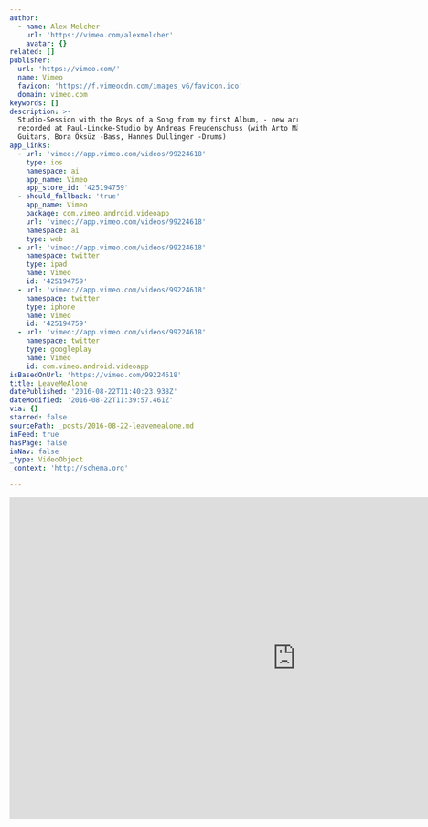 ```yaml
---
author:
  - name: Alex Melcher
    url: 'https://vimeo.com/alexmelcher'
    avatar: {}
related: []
publisher:
  url: 'https://vimeo.com/'
  name: Vimeo
  favicon: 'https://f.vimeocdn.com/images_v6/favicon.ico'
  domain: vimeo.com
keywords: []
description: >-
  Studio-Session with the Boys of a Song from my first Album, - new arranged and
  recorded at Paul-Lincke-Studio by Andreas Freudenschuss (with Arto Mäkelä-
  Guitars, Bora Öksüz -Bass, Hannes Dullinger -Drums)
app_links:
  - url: 'vimeo://app.vimeo.com/videos/99224618'
    type: ios
    namespace: ai
    app_name: Vimeo
    app_store_id: '425194759'
  - should_fallback: 'true'
    app_name: Vimeo
    package: com.vimeo.android.videoapp
    url: 'vimeo://app.vimeo.com/videos/99224618'
    namespace: ai
    type: web
  - url: 'vimeo://app.vimeo.com/videos/99224618'
    namespace: twitter
    type: ipad
    name: Vimeo
    id: '425194759'
  - url: 'vimeo://app.vimeo.com/videos/99224618'
    namespace: twitter
    type: iphone
    name: Vimeo
    id: '425194759'
  - url: 'vimeo://app.vimeo.com/videos/99224618'
    namespace: twitter
    type: googleplay
    name: Vimeo
    id: com.vimeo.android.videoapp
isBasedOnUrl: 'https://vimeo.com/99224618'
title: LeaveMeAlone
datePublished: '2016-08-22T11:40:23.938Z'
dateModified: '2016-08-22T11:39:57.461Z'
via: {}
starred: false
sourcePath: _posts/2016-08-22-leavemealone.md
inFeed: true
hasPage: false
inNav: false
_type: VideoObject
_context: 'http://schema.org'

---
```

<iframe src="https://cdn.embedly.com/widgets/media.html?src=https%3A%2F%2Fplayer.vimeo.com%2Fvideo%2F99224618&amp;url=https%3A%2F%2Fvimeo.com%2F99224618&amp;image=https%3A%2F%2Fi.vimeocdn.com%2Fvideo%2F480576465_1280.jpg&amp;key=b7d04c9b404c499eba89ee7072e1c4f7&amp;type=text%2Fhtml&amp;schema=vimeo" width="1000" height="563" scrolling="no" frameborder="0" allowfullscreen="" style=""></iframe>